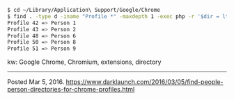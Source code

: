```sh
$ cd ~/Library/Application\ Support/Google/Chrome
$ find . -type d -iname "Profile *" -maxdepth 1 -exec php -r '$dir = ltrim("{}", "./"); echo $dir . " => "; echo json_decode(file_get_contents(getcwd() . "/" . $dir . "/Preferences"), false)->profile->name . "\n";' \;
Profile 42 => Person 1
Profile 43 => Person 2
Profile 48 => Person 6
Profile 50 => Person 8
Profile 51 => Person 9
```

kw: Google Chrome, Chromium, extensions, directory

---


Posted Mar 5, 2016.
https://www.darklaunch.com/2016/03/05/find-people-person-directories-for-chrome-profiles.html